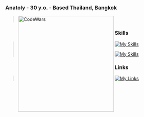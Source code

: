 ### Anatoly - 30 y.o. - Based Thailand, Bangkok
>ㅤ
> [<img align="left" alt="CodeWars" width="300px" src="https://www.codewars.com/users/vastolya/badges/large"/>](https://www.codewars.com/users/vastolya)
>ㅤ
### Skills
> [![My Skills](https://skillicons.dev/icons?i=html,css,js,ts,react,next,tailwind,nodejs,express,git)](https://skillicons.dev)
> 
> [![My Skills](https://skillicons.dev/icons?i=ae,pr,au,ps,figma)](https://skillicons.dev)
### Links
>[![My Links](https://skillicons.dev/icons?i=linkedin)](https://www.linkedin.com/in/anatoly-vasilev-522649238/)
